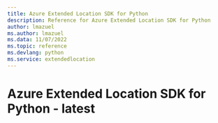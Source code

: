 ```yaml
---
title: Azure Extended Location SDK for Python
description: Reference for Azure Extended Location SDK for Python
author: lmazuel
ms.author: lmazuel
ms.data: 11/07/2022
ms.topic: reference
ms.devlang: python
ms.service: extendedlocation
---
```

# Azure Extended Location SDK for Python - latest

